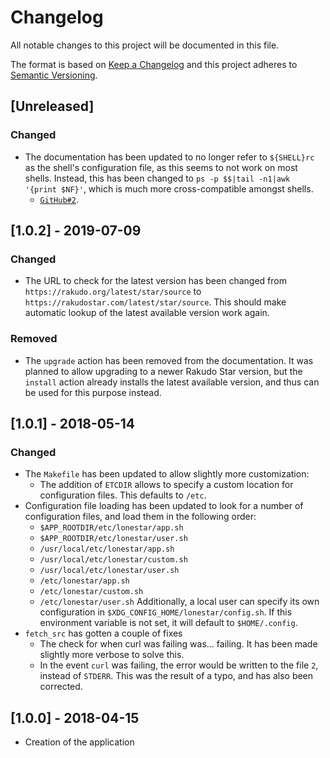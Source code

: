 # Changelog
All notable changes to this project will be documented in this file.

The format is based on [Keep a Changelog](https://keepachangelog.com/en/1.0.0/)
and this project adheres to [Semantic
Versioning](https://semver.org/spec/v2.0.0.html).

## [Unreleased]

### Changed

- The documentation has been updated to no longer refer to `${SHELL}rc` as the
  shell's configuration file, as this seems to not work on most shells.
  Instead, this has been changed to `ps -p $$|tail -n1|awk '{print $NF}'`,
  which is much more cross-compatible amongst shells.
  - [`GitHub#2`](https://github.com/Tyil/lonestar/issues/2).

## [1.0.2] - 2019-07-09

### Changed

- The URL to check for the latest version has been changed from
  `https://rakudo.org/latest/star/source` to
  `https://rakudostar.com/latest/star/source`. This should make automatic
  lookup of the latest available version work again.

### Removed

- The `upgrade` action has been removed from the documentation. It was planned
  to allow upgrading to a newer Rakudo Star version, but the `install` action
  already installs the latest available version, and thus can be used for this
  purpose instead.

## [1.0.1] - 2018-05-14

### Changed

- The `Makefile` has been updated to allow slightly more customization:
  - The addition of `ETCDIR` allows to specify a custom location for
     configuration files. This defaults to `/etc`.
- Configuration file loading has been updated to look for a number of
  configuration files, and load them in the following order:
  - `$APP_ROOTDIR/etc/lonestar/app.sh`
  - `$APP_ROOTDIR/etc/lonestar/user.sh`
  - `/usr/local/etc/lonestar/app.sh`
  - `/usr/local/etc/lonestar/custom.sh`
  - `/usr/local/etc/lonestar/user.sh`
  - `/etc/lonestar/app.sh`
  - `/etc/lonestar/custom.sh`
  - `/etc/lonestar/user.sh`
  Additionally, a local user can specify its own configuration in
  `$XDG_CONFIG_HOME/lonestar/config.sh`. If this environment variable is not
  set, it will default to `$HOME/.config`.
- `fetch_src` has gotten a couple of fixes
  - The check for when curl was failing was... failing. It has been made
    slightly more verbose to solve this.
  - In the event `curl` was failing, the error would be written to the file
    `2`, instead of `STDERR`. This was the result of a typo, and has also been
    corrected.

## [1.0.0] - 2018-04-15

- Creation of the application
